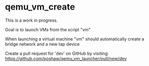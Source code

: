 # qemu_vm_create

This is a work in progress.

Goal is to launch VMs from the script "vm"

When launching a virtual machine "vm" should automatically create a bridge network and a new tap device

Create a pull request for 'dev' on GitHub by visiting:
https://github.com/poshaw/qemu_vm_launcher/pull/new/dev

